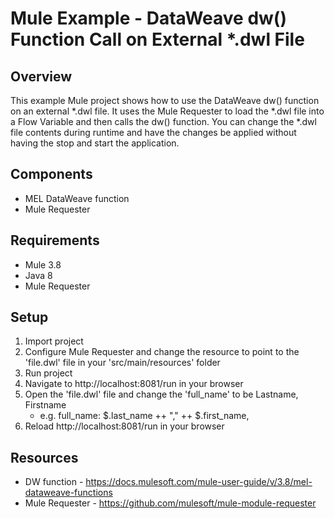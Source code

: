 # Mule Example - DataWeave dw() Function Call on External *.dwl File

## Overview
This example Mule project shows how to use the DataWeave dw() function on an external *.dwl file. It uses the Mule Requester to load the *.dwl file into a Flow Variable and then calls the dw() function. You can change the *.dwl file contents during runtime and have the changes be applied without having the stop and start the application.

## Components
* MEL DataWeave function
* Mule Requester

## Requirements
* Mule 3.8
* Java 8
* Mule Requester

## Setup
1. Import project
2. Configure Mule Requester and change the resource to point to the 'file.dwl' file in your 'src/main/resources' folder
3. Run project
4. Navigate to http://localhost:8081/run in your browser
5. Open the 'file.dwl' file and change the 'full_name' to be Lastname, Firstname 
    * e.g. full_name: $.last_name ++ "," ++ $.first_name,
5. Reload http://localhost:8081/run in your browser

## Resources
* DW function - https://docs.mulesoft.com/mule-user-guide/v/3.8/mel-dataweave-functions
* Mule Requester - https://github.com/mulesoft/mule-module-requester